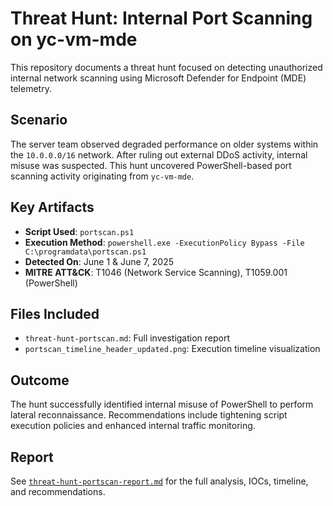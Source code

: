 # Threat Hunt: Internal Port Scanning on yc-vm-mde

This repository documents a threat hunt focused on detecting unauthorized internal network scanning using Microsoft Defender for Endpoint (MDE) telemetry.

## Scenario
The server team observed degraded performance on older systems within the `10.0.0.0/16` network. After ruling out external DDoS activity, internal misuse was suspected. This hunt uncovered PowerShell-based port scanning activity originating from `yc-vm-mde`.

## Key Artifacts
- **Script Used**: `portscan.ps1`
- **Execution Method**: `powershell.exe -ExecutionPolicy Bypass -File C:\programdata\portscan.ps1`
- **Detected On**: June 1 & June 7, 2025
- **MITRE ATT&CK**: T1046 (Network Service Scanning), T1059.001 (PowerShell)

## Files Included
- `threat-hunt-portscan.md`: Full investigation report
- `portscan_timeline_header_updated.png`: Execution timeline visualization

## Outcome
The hunt successfully identified internal misuse of PowerShell to perform lateral reconnaissance. Recommendations include tightening script execution policies and enhanced internal traffic monitoring.

## Report

See [`threat-hunt-portscan-report.md`](./threat-hunt-portscan-report.md) for the full analysis, IOCs, timeline, and recommendations.
